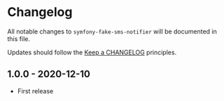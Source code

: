 # Changelog

All notable changes to `symfony-fake-sms-notifier` will be documented in this file.

Updates should follow the [Keep a CHANGELOG](http://keepachangelog.com/) principles.

## 1.0.0 - 2020-12-10

- First release
